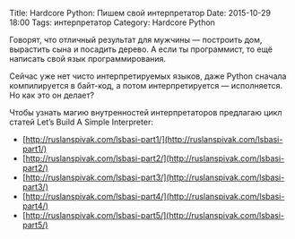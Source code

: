 Title: Hardcore Python: Пишем свой интерпретатор
Date: 2015-10-29 18:00
Tags: интерпретатор
Category: Hardcore Python

Говорят, что отличный результат для мужчины — построить дом, вырастить сына и посадить дерево. А если ты программист, то ещё написать свой язык программирования.

Сейчас уже нет чисто интерпретируемых языков, даже Python сначала компилируется в байт-код, а потом интерпретируется — исполняется. 
Но как это он делает?

Чтобы узнать магию внутренностей интерпретаторов предлагаю цикл статей Let’s Build A Simple Interpreter:

- [http://ruslanspivak.com/lsbasi-part1/](http://ruslanspivak.com/lsbasi-part1/)
- [http://ruslanspivak.com/lsbasi-part2/](http://ruslanspivak.com/lsbasi-part2/)
- [http://ruslanspivak.com/lsbasi-part3/](http://ruslanspivak.com/lsbasi-part3/)
- [http://ruslanspivak.com/lsbasi-part4/](http://ruslanspivak.com/lsbasi-part4/)
- [http://ruslanspivak.com/lsbasi-part5/](http://ruslanspivak.com/lsbasi-part5/)
